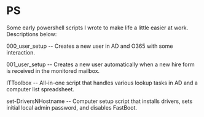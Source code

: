 # PS

Some early powershell scripts I wrote to make life a little easier at work. Descriptions below:

000_user_setup -- Creates a new user in AD and O365 with some interaction.

001_user_setup -- Creates a new user automatically when a new hire form is received in the monitored mailbox.

ITToolbox -- All-in-one script that handles various lookup tasks in AD and a computer list spreadsheet.

set-DriversNHostname -- Computer setup script that installs drivers, sets initial local admin password, and disables FastBoot.

